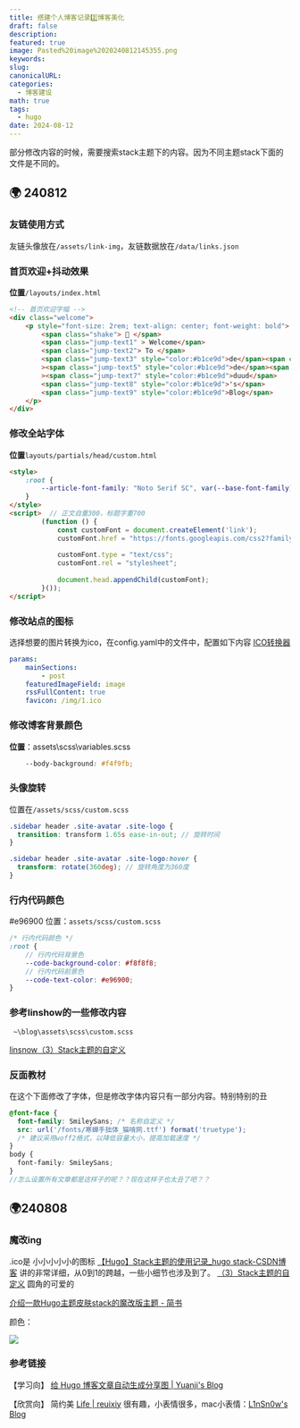 ```yaml
---
title: 搭建个人博客记录2️⃣博客美化
draft: false
description: 
featured: true
image: Pasted%20image%2020240812145355.png
keywords: 
slug: 
canonicalURL: 
categories:
  - 博客建设
math: true
tags:
  - hugo
date: 2024-08-12
---
```

部分修改内容的时候，需要搜索stack主题下的内容。因为不同主题stack下面的文件是不同的。
## 🌍 240812
### 友链使用方式
友链头像放在`/assets/link-img`，友链数据放在`/data/links.json`






### 首页欢迎+抖动效果
**位置**`/layouts/index.html`
~~~html
<!-- 首页欢迎字幅 -->
<div class="welcome">
    <p style="font-size: 2rem; text-align: center; font-weight: bold">
        <span class="shake"> 👋 </span>
        <span class="jump-text1" > Welcome</span>
        <span class="jump-text2"> To </span>
        <span class="jump-text3" style="color:#b1ce9d">de</span><span class="jump-text4" style="color:#e99312"></span
        ><span class="jump-text5" style="color:#b1ce9d">de</span><span class="jump-text6" style="color:#e99312"></span
        ><span class="jump-text7" style="color:#b1ce9d">duud</span>
        <span class="jump-text8" style="color:#b1ce9d">'s</span>
        <span class="jump-text9" style="color:#b1ce9d">Blog</span>
    </p>
</div>
~~~

### 修改全站字体
**位置**`layouts/partials/head/custom.html`
~~~html
<style>
    :root {
        --article-font-family: "Noto Serif SC", var(--base-font-family);
    }
</style>
<script>  // 正文自重300，标题字重700
		(function () {
		    const customFont = document.createElement('link');
		    customFont.href = "https://fonts.googleapis.com/css2?family=Noto+Serif+SC:wght@400;700&display=swap";
		
		    customFont.type = "text/css";
		    customFont.rel = "stylesheet";
		
		    document.head.appendChild(customFont);
		}());
</script>
~~~


### 修改站点的图标

选择想要的图片转换为ico，在config.yaml中的文件中，配置如下内容
[ICO转换器](https://convertio.co/zh/ico-converter/)
~~~yaml
params:
    mainSections:
        - post
    featuredImageField: image
    rssFullContent: true
    favicon: /img/1.ico
~~~

### 修改博客背景颜色
**位置**：assets\scss\variables.scss
~~~scss
    --body-background: #f4f9fb;
~~~


### 头像旋转
位置在`/assets/scss/custom.scss`

```scss
.sidebar header .site-avatar .site-logo {
  transition: transform 1.65s ease-in-out; // 旋转时间
}

.sidebar header .site-avatar .site-logo:hover {
  transform: rotate(360deg); // 旋转角度为360度
}
```

### 行内代码颜色
#e96900
位置：`assets/scss/custom.scss`
~~~scss
/* 行内代码颜色 */
:root {
    // 行内代码背景色
    --code-background-color: #f8f8f8;
    // 行内代码前景色
    --code-text-color: #e96900;
}

~~~


### 参考linshow的一些修改内容

` ~\blog\assets\scss\custom.scss`

[linsnow（3）Stack主题的自定义](https://blog.linsnow.cn/p/modify-hugo/)
### 反面教材
在这个下面修改了字体，但是修改字体内容只有一部分内容。特别特别的丑

~~~scss
@font-face {
  font-family: SmileySans; /* 名称自定义 */
  src: url('/fonts/寒蝉手拙体_猫啃网.ttf') format('truetype');
  /* 建议采用woff2格式，以降低容量大小，提高加载速度 */
}
body {
  font-family: SmileySans;
}
//怎么设置所有文章都是这样子的呢？？现在这样子也太丑了吧？？
~~~


## 🌍240808
### 魔改ing
.ico是 小小小小小的图标
[【Hugo】Stack主题的使用记录\_hugo stack-CSDN博客](https://blog.csdn.net/2201_75288929/article/details/132507563) 讲的非常详细，从0到1的跨越，一些小细节也涉及到了。
[（3）Stack主题的自定义](https://blog.linsnow.cn/p/modify-hugo/) 圆角的可爱的

[介绍一款Hugo主题皮肤stack的魔改版主题 - 简书](https://www.jianshu.com/p/f5377332487c)



颜色：




![](Pasted%20image%2020240802170820.png)


### 参考链接
【学习向】
[给 Hugo 博客文章自动生成分享图 | Yuanji's Blog](https://blog.gimo.me/posts/generating-cover-images-for-hugo-blog-posts/)


【欣赏向】
简约美 [Life | reuixiy](https://io-oi.me/life/)
很有趣，小表情很多，mac小表情：[L1nSn0w's Blog](https://blog.linsnow.cn/) 